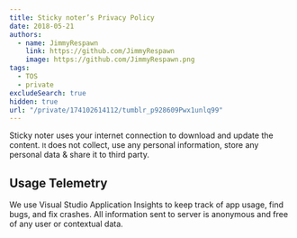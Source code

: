 ```yaml
---
title: Sticky noter’s Privacy Policy
date: 2018-05-21
authors:
  - name: JimmyRespawn
    link: https://github.com/JimmyRespawn
    image: https://github.com/JimmyRespawn.png
tags:
  - TOS
  - private
excludeSearch: true
hidden: true
url: "/private/174102614112/tumblr_p928609Pwx1unlq99"
---
```


Sticky noter uses your internet connection to download and update the content. <small>It </small>does not collect, use any personal information, store any personal data &amp; share it to third party. 

## Usage Telemetry

We use Visual Studio Application Insights to keep track of app usage, find
 bugs, and fix crashes. All information sent to server is anonymous and free of any user or contextual data.